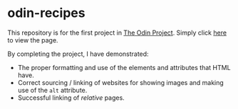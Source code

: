 # odin-recipes
This repository is for the first project in [The Odin Project](https://www.theodinproject.com/about). Simply click [here](https://gja-ledesma.github.io/odin-recipes/) to view the page.

By completing the project, I have demonstrated:
- The proper formatting and use of the elements and attributes that HTML have.
- Correct sourcing / linking of websites for showing images and making use of the `alt` attribute.
- Successful linking of _relative_ pages.